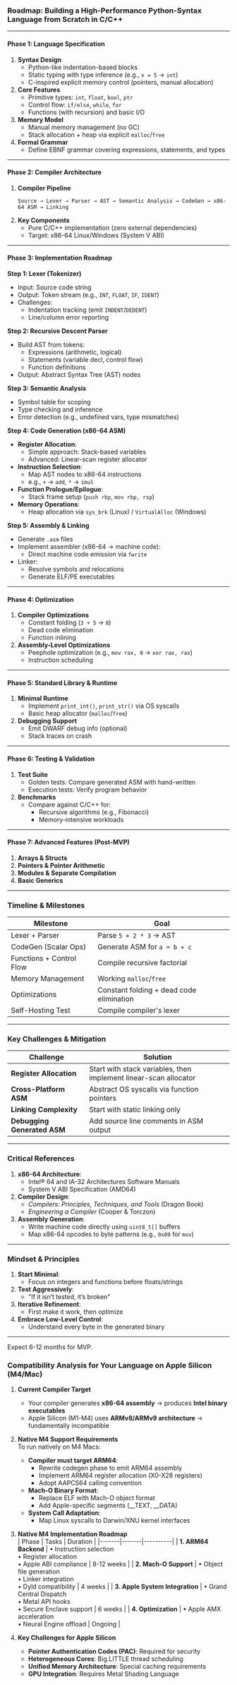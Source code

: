 ### **Roadmap: Building a High-Performance Python-Syntax Language from Scratch in C/C++**  

---

#### **Phase 1: Language Specification**  
1. **Syntax Design**  
   - Python-like indentation-based blocks  
   - Static typing with type inference (e.g., `x = 5` → `int`)  
   - C-inspired explicit memory control (pointers, manual allocation)  
2. **Core Features**  
   - Primitive types: `int`, `float`, `bool`, `ptr`  
   - Control flow: `if/else`, `while`, `for`  
   - Functions (with recursion) and basic I/O  
3. **Memory Model**  
   - Manual memory management (no GC)  
   - Stack allocation + heap via explicit `malloc`/`free`  
4. **Formal Grammar**  
   - Define EBNF grammar covering expressions, statements, and types  

---

#### **Phase 2: Compiler Architecture**  
1. **Compiler Pipeline**  
   ```
   Source → Lexer → Parser → AST → Semantic Analysis → CodeGen → x86-64 ASM → Linking
   ```  
2. **Key Components**  
   - Pure C/C++ implementation (zero external dependencies)  
   - Target: x86-64 Linux/Windows (System V ABI)  

---

#### **Phase 3: Implementation Roadmap**  
**Step 1: Lexer (Tokenizer)**  
- Input: Source code string  
- Output: Token stream (e.g., `INT`, `FLOAT`, `IF`, `IDENT`)  
- Challenges:  
  - Indentation tracking (emit `INDENT`/`DEDENT`)  
  - Line/column error reporting  

**Step 2: Recursive Descent Parser**  
- Build AST from tokens:  
  - Expressions (arithmetic, logical)  
  - Statements (variable decl, control flow)  
  - Function definitions  
- Output: Abstract Syntax Tree (AST) nodes  

**Step 3: Semantic Analysis**  
- Symbol table for scoping  
- Type checking and inference  
- Error detection (e.g., undefined vars, type mismatches)  

**Step 4: Code Generation (x86-64 ASM)**  
- **Register Allocation**:  
  - Simple approach: Stack-based variables  
  - Advanced: Linear-scan register allocator  
- **Instruction Selection**:  
  - Map AST nodes to x86-64 instructions  
  - e.g., `+` → `add`, `*` → `imul`  
- **Function Prologue/Epilogue**:  
  - Stack frame setup (`push rbp`, `mov rbp, rsp`)  
- **Memory Operations**:  
  - Heap allocation via `sys_brk` (Linux) / `VirtualAlloc` (Windows)  

**Step 5: Assembly & Linking**  
- Generate `.asm` files  
- Implement assembler (x86-64 → machine code):  
  - Direct machine code emission via `fwrite`  
- Linker:  
  - Resolve symbols and relocations  
  - Generate ELF/PE executables  

---

#### **Phase 4: Optimization**  
1. **Compiler Optimizations**  
   - Constant folding (`3 + 5` → `8`)  
   - Dead code elimination  
   - Function inlining  
2. **Assembly-Level Optimizations**  
   - Peephole optimization (e.g., `mov rax, 0` → `xor rax, rax`)  
   - Instruction scheduling  

---

#### **Phase 5: Standard Library & Runtime**  
1. **Minimal Runtime**  
   - Implement `print_int()`, `print_str()` via OS syscalls  
   - Basic heap allocator (`malloc`/`free`)  
2. **Debugging Support**  
   - Emit DWARF debug info (optional)  
   - Stack traces on crash  

---

#### **Phase 6: Testing & Validation**  
1. **Test Suite**  
   - Golden tests: Compare generated ASM with hand-written  
   - Execution tests: Verify program behavior  
2. **Benchmarks**  
   - Compare against C/C++ for:  
     - Recursive algorithms (e.g., Fibonacci)  
     - Memory-intensive workloads  

---

#### **Phase 7: Advanced Features (Post-MVP)**  
1. **Arrays & Structs**  
2. **Pointers & Pointer Arithmetic**  
3. **Modules & Separate Compilation**  
4. **Basic Generics**  

---

### **Timeline & Milestones**  
| **Milestone**               | **Goal** |                                 
|----------------------------|-----------------------------------------|  
| Lexer + Parser             | Parse `5 + 2 * 3` → AST                  | 
| CodeGen (Scalar Ops)       | Generate ASM for `a = b + c`             | 
| Functions + Control Flow   | Compile recursive factorial              | 
| Memory Management          | Working `malloc`/`free`                  | 
| Optimizations              | Constant folding + dead code elimination | 
| Self-Hosting Test          | Compile compiler's lexer                 | 

---

### **Key Challenges & Mitigation**  
| **Challenge**              | **Solution**                              |  
|----------------------------|-------------------------------------------|  
| **Register Allocation**    | Start with stack variables, then implement linear-scan allocator |  
| **Cross-Platform ASM**     | Abstract OS syscalls via function pointers |  
| **Linking Complexity**     | Start with static linking only            |  
| **Debugging Generated ASM**| Add source line comments in ASM output    |  

---

### **Critical References**  
1. **x86-64 Architecture**:  
   - Intel® 64 and IA-32 Architectures Software Manuals  
   - System V ABI Specification (AMD64)  
2. **Compiler Design**:  
   - *Compilers: Principles, Techniques, and Tools* (Dragon Book)  
   - *Engineering a Compiler* (Cooper & Torczon)  
3. **Assembly Generation**:  
   - Write machine code directly using `uint8_t[]` buffers  
   - Map x86-64 opcodes to byte patterns (e.g., `0x89` for `mov`)  

---

### **Mindset & Principles**  
1. **Start Minimal**:  
   - Focus on integers and functions before floats/strings  
2. **Test Aggressively**:  
   - "If it isn’t tested, it’s broken"  
3. **Iterative Refinement**:  
   - First make it work, then optimize  
4. **Embrace Low-Level Control**:  
   - Understand every byte in the generated binary  

---

Expect 6-12 months for MVP.


### Compatibility Analysis for Your Language on Apple Silicon (M4/Mac)

1. **Current Compiler Target**  
   - Your compiler generates **x86-64 assembly** → produces **Intel binary executables**
   - Apple Silicon (M1-M4) uses **ARMv8/ARMv9 architecture** → fundamentally incompatible

2. **Native M4 Support Requirements**  
   To run natively on M4 Macs:
   - **Compiler must target ARM64**:
     - Rewrite codegen phase to emit ARM64 assembly
     - Implement ARM64 register allocation (X0-X28 registers)
     - Adopt AAPCS64 calling convention
   - **Mach-O Binary Format**:
     - Replace ELF with Mach-O object format
     - Add Apple-specific segments (__TEXT, __DATA)
   - **System Call Adaptation**:
     - Map Linux syscalls to Darwin/XNU kernel interfaces

3. **Native M4 Implementation Roadmap**  
   | Phase | Tasks | Duration |
   |-------|-------|----------|
   | **1. ARM64 Backend** | • Instruction selection<br>• Register allocation<br>• Apple ABI compliance | 8-12 weeks |
   | **2. Mach-O Support** | • Object file generation<br>• Linker integration<br>• Dyld compatibility | 4 weeks |
   | **3. Apple System Integration** | • Grand Central Dispatch<br>• Metal API hooks<br>• Secure Enclave support | 6 weeks |
   | **4. Optimization** | • Apple AMX acceleration<br>• Neural Engine offload | Ongoing |

5. **Key Challenges for Apple Silicon**  
   - **Pointer Authentication Codes (PAC)**: Required for security
   - **Heterogeneous Cores**: Big.LITTLE thread scheduling
   - **Unified Memory Architecture**: Special caching requirements
   - **GPU Integration**: Requires Metal Shading Language
